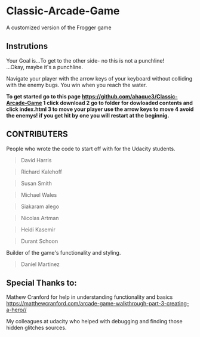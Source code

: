 # Classic-Arcade-Game #
A customized version of the Frogger game

Instrutions
------------
Your Goal is...To get to the other side- no this is not a punchline!  
...Okay, maybe it's a punchline.

Navigate your player with the arrow keys of your keyboard without colliding with the enemy bugs.
You win when you reach the water.

__To get started go to this page https://github.com/ahaque3/Classic-Arcade-Game
1 click download
2 go to folder for dowloaded contents and click index.html
3 to move your player use the arrow keys to move
4 avoid the enemys! if you get hit by one you will restart at the beginnig.__

CONTRIBUTERS
------------
People who wrote the code to start off with for the Udacity students.

>David Harris

>Richard Kalehoff

>Susan Smith

>Michael Wales

>Siakaram alego

>Nicolas Artman

>Heidi Kasemir

>Durant Schoon

Builder of the game's functionality and styling.

>Daniel Martinez

**Special Thanks to:**
----------------------
Mathew Cranford for help in understanding functionality and basics
<https://matthewcranford.com/arcade-game-walkthrough-part-3-creating-a-hero//>

My colleagues at udacity who helped with debugging and finding those hidden glitches sources.
